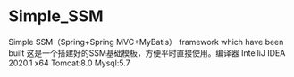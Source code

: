 # Simple_SSM
Simple SSM（Spring+Spring MVC+MyBatis） framework which have been built
这是一个搭建好的SSM基础模板，方便平时直接使用。编译器 IntelliJ IDEA 2020.1 x64   Tomcat:8.0    Mysql:5.7
